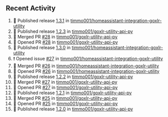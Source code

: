 ## Recent Activity

<!--START_SECTION:activity-->
1. 🚀 Published release [1.3.1](https://github.com/1.3.1) in [timmo001/homeassistant-integration-goxlr-utility](https://github.com/timmo001/homeassistant-integration-goxlr-utility)
2. 🚀 Published release [1.2.3](https://github.com/1.2.3) in [timmo001/goxlr-utility-api-py](https://github.com/timmo001/goxlr-utility-api-py)
3. 🎉 Merged PR [#28](https://github.com/timmo001/goxlr-utility-api-py/pull/28) in [timmo001/goxlr-utility-api-py](https://github.com/timmo001/goxlr-utility-api-py)
4. 💪 Opened PR [#28](https://github.com/timmo001/goxlr-utility-api-py/pull/28) in [timmo001/goxlr-utility-api-py](https://github.com/timmo001/goxlr-utility-api-py)
5. 🚀 Published release [1.3.0](https://github.com/1.3.0) in [timmo001/homeassistant-integration-goxlr-utility](https://github.com/timmo001/homeassistant-integration-goxlr-utility)
6. ❗ Opened issue [#27](https://github.com/timmo001/homeassistant-integration-goxlr-utility/issues/27) in [timmo001/homeassistant-integration-goxlr-utility](https://github.com/timmo001/homeassistant-integration-goxlr-utility)
7. 🎉 Merged PR [#26](https://github.com/timmo001/homeassistant-integration-goxlr-utility/pull/26) in [timmo001/homeassistant-integration-goxlr-utility](https://github.com/timmo001/homeassistant-integration-goxlr-utility)
8. 💪 Opened PR [#26](https://github.com/timmo001/homeassistant-integration-goxlr-utility/pull/26) in [timmo001/homeassistant-integration-goxlr-utility](https://github.com/timmo001/homeassistant-integration-goxlr-utility)
9. 🚀 Published release [1.2.2](https://github.com/1.2.2) in [timmo001/goxlr-utility-api-py](https://github.com/timmo001/goxlr-utility-api-py)
10. 🎉 Merged PR [#27](https://github.com/timmo001/goxlr-utility-api-py/pull/27) in [timmo001/goxlr-utility-api-py](https://github.com/timmo001/goxlr-utility-api-py)
11. 💪 Opened PR [#27](https://github.com/timmo001/goxlr-utility-api-py/pull/27) in [timmo001/goxlr-utility-api-py](https://github.com/timmo001/goxlr-utility-api-py)
12. 🚀 Published release [1.2.1](https://github.com/1.2.1) in [timmo001/goxlr-utility-api-py](https://github.com/timmo001/goxlr-utility-api-py)
13. 🎉 Merged PR [#25](https://github.com/timmo001/goxlr-utility-api-py/pull/25) in [timmo001/goxlr-utility-api-py](https://github.com/timmo001/goxlr-utility-api-py)
14. 💪 Opened PR [#25](https://github.com/timmo001/goxlr-utility-api-py/pull/25) in [timmo001/goxlr-utility-api-py](https://github.com/timmo001/goxlr-utility-api-py)
15. 🚀 Published release [1.2.0](https://github.com/1.2.0) in [timmo001/goxlr-utility-api-py](https://github.com/timmo001/goxlr-utility-api-py)
<!--END_SECTION:activity-->
